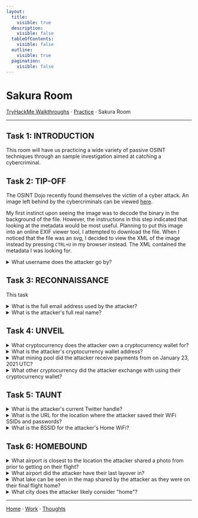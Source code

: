 ```yaml
---
layout:
  title:
    visible: true
  description:
    visible: false
  tableOfContents:
    visible: false
  outline:
    visible: true
  pagination:
    visible: false
---
```


# Sakura Room

[TryHackMe Walkthroughs](./) ⋅ [Practice](../) ⋅ Sakura Room

***

## Task 1: INTRODUCTION

This room will have us practicing a wide variety of passive OSINT techniques through an sample investigation aimed at catching a cybercriminal.

## Task 2: TIP-OFF

The OSINT Dojo recently found themselves the victim of a cyber attack. An image left behind by the cybercriminals can be viewed [here](https://raw.githubusercontent.com/OsintDojo/public/3f178408909bc1aae7ea2f51126984a8813b0901/sakurapwnedletter.svg).

My first instinct upon seeing the image was to decode the binary in the background of the file. However, the instructions in this step indicated that looking at the metadata would be most useful. Planning to put this image into an online EXIF viewer tool, I attempted to download the file. When I noticed that the file was an svg, I decided to view the XML of the image instead by pressing `CTRL+U` in my browser instead. The XML contained the metadata I was looking for.

<details>
<summary>What username does the attacker go by?</summary>

SakuraSnowAngelAiko

The filename of the image is `/home/SakuraSnowAngelAiko/Desktop/pwnedletter.png`, as shown in the source code viewer. Thus, SakuraSnowAngelAiko is the attacker's username.
</details>

## Task 3: RECONNAISSANCE

This task 

<details>
<summary>What is the full email address used by the attacker?</summary>
</details>

<details>
<summary>What is the attacker's full real name?</summary>
</details>

## Task 4: UNVEIL

<details>
<summary>What cryptocurrency does the attacker own a cryptocurrency wallet for?</summary>
</details>

<details>
<summary>What is the attacker's cryptocurrency wallet address?</summary>
</details>

<details>
<summary>What mining pool did the attacker receive payments from on January 23, 2021 UTC?</summary>
</details>

<details>
<summary>What other cryptocurrency did the attacker exchange with using their cryptocurrency wallet?</summary>
</details>

## Task 5: TAUNT

<details>
<summary>What is the attacker's current Twitter handle?</summary>
</details>

<details>
<summary>What is the URL for the location where the attacker saved their WiFi  SSIDs and passwords?</summary>
</details>

<details>
<summary>What is the BSSID for the attacker's Home WiFi?</summary>
</details>

## Task 6: HOMEBOUND

<details>
<summary>What airport is closest to the location the attacker shared a photo from prior to getting on their flight?</summary>
</details>

<details>
<summary>What airport did the attacker have their last layover in?</summary>
</details>

<details>
<summary>What lake can be seen in the map shared by the attacker as they were on their final flight home?</summary>
</details>

<details>
<summary>What city does the attacker likely consider "home"?</summary>
</details>

***

[Home](https://app.gitbook.com/o/0kO27okC5uVB9ALX3rho/s/036xtfEIzcEdGegONXWM/) ⋅ [Work](https://app.gitbook.com/o/0kO27okC5uVB9ALX3rho/s/WaFS755Q4sf02CxLcghQ/) ⋅ [Thoughts](https://app.gitbook.com/o/0kO27okC5uVB9ALX3rho/s/s4QQPMntQ25hmJToKSOu/)

